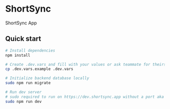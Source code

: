 # ShortSync

ShortSync App

## Quick start

```bash
# Install dependencies
npm install

# Create .dev.vars and fill with your values or ask teammate for theirs
cp .dev.vars.example .dev.vars

# Initialize backend database locally
sudo npm run migrate

# Run dev server
# sudo required to run on https://dev.shortsync.app without a port aka port 443
sudo npm run dev
```
